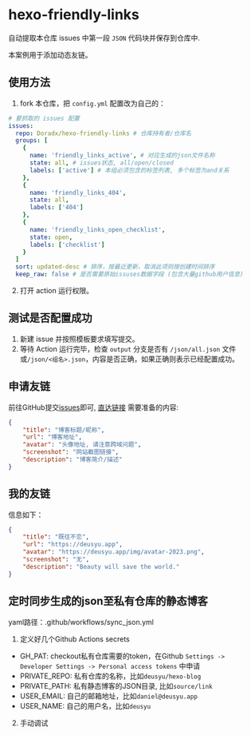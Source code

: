 # hexo-friendly-links

自动提取本仓库 issues 中第一段 `JSON` 代码块并保存到仓库中.

本案例用于添加动态友链。

## 使用方法

1. fork 本仓库，把 `config.yml` 配置改为自己的：

```yaml
# 要抓取的 issues 配置
issues:
  repo: Doradx/hexo-friendly-links # 仓库持有者/仓库名
  groups: [
    {
      name: 'friendly_links_active', # 对应生成的json文件名称
      state: all, # issues状态, all/open/closed
      labels: ['active'] # 本组必须包含的标签列表, 多个标签为and关系
    },
    {
      name: 'friendly_links_404',
      state: all,
      labels: ['404']
    },
    {
      name: 'friendly_links_open_checklist',
      state: open,
      labels: ['checklist']
    }
  ]
  sort: updated-desc # 排序，按最近更新，取消此项则按创建时间排序
  keep_raw: false # 是否需要原始issuses数据字段 (包含大量github用户信息)

```

2. 打开 action 运行权限。

## 测试是否配置成功

1. 新建 issue 并按照模板要求填写提交。
2. 等待 Action 运行完毕，检查 `output` 分支是否有 `/json/all.json` 文件或`/json/<组名>.json`，内容是否正确，如果正确则表示已经配置成功。


## 申请友链
前往GitHub提交[issues](https://github.com/Doradx/hexo-friendly-links/issues)即可, [直达链接](https://github.com/deusyu/hexo-friendly-links/issues/new?assignees=&labels=&template=template_friend_new.yaml)
需要准备的内容:
```json
{
    "title": "博客标题/昵称",
    "url": "博客地址",
    "avatar": "头像地址, 请注意跨域问题",
    "screenshot": "网站截图链接",
    "description": "博客简介/描述"
}
```

## 我的友链
信息如下：
```json
{
    "title": "既往不恋",
    "url": "https://deusyu.app",
    "avatar": "https://deusyu.app/img/avatar-2023.png",
    "screenshot": "无",
    "description": "Beauty will save the world."
}
```

## 定时同步生成的json至私有仓库的静态博客
yaml路径：.github/workflows/sync_json.yml
1. 定义好几个Github Actions secrets  
- GH_PAT: checkout私有仓库需要的token，在Github `Settings -> Developer Settings -> Personal access tokens` 中申请
- PRIVATE_REPO: 私有仓库的名称，比如`deusyu/hexo-blog`
- PRIVATE_PATH: 私有静态博客的JSON目录, 比如`source/link`
- USER_EMAIL: 自己的邮箱地址，比如`daniel@deusyu.app`
- USER_NAME: 自己的用户名，比如`deusyu`
2. 手动调试
